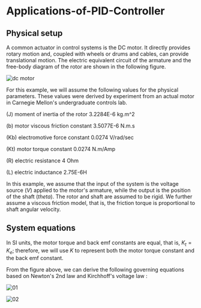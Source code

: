 # Applications-of-PID-Controller


## Physical setup

A common actuator in control systems is the DC motor. It directly provides rotary motion and, coupled with wheels or drums and cables, can provide translational motion. The electric equivalent circuit of the armature and the free-body diagram of the rotor are shown in the following figure.


![dc motor](https://user-images.githubusercontent.com/43390471/50570667-635a7a80-0d8b-11e9-835f-a85e0b71e022.png)

For this example, we will assume the following values for the physical parameters. These values were derived by experiment from an actual motor in Carnegie Mellon's undergraduate controls lab.

(J)     moment of inertia of the rotor     3.2284E-6 kg.m^2

(b)     motor viscous friction constant    3.5077E-6 N.m.s

(Kb)    electromotive force constant       0.0274 V/rad/sec

(Kt)    motor torque constant              0.0274 N.m/Amp

(R)     electric resistance                4 Ohm

(L)     electric inductance                2.75E-6H


In this example, we assume that the input of the system is the voltage source ($V$) applied to the motor's armature, while the output is the position of the shaft ($theta$). The rotor and shaft are assumed to be rigid. We further assume a viscous friction model, that is, the friction torque is proportional to shaft angular velocity.


## System equations

In SI units, the motor torque and back emf constants are equal, that is, $K_t = K_e$; therefore, we will use $K$ to represent both the motor torque constant and the back emf constant.

From the figure above, we can derive the following governing equations based on Newton's 2nd law and Kirchhoff's voltage law :


![01](https://user-images.githubusercontent.com/43390471/50570709-4757d880-0d8d-11e9-90f0-a0a7865565e2.png)

![02](https://user-images.githubusercontent.com/43390471/50570717-7d955800-0d8d-11e9-95ff-6dc1629f5262.png)












